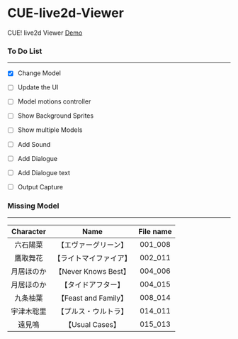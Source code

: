 # CUE-live2d-Viewer

CUE! live2d Viewer 
[Demo](https://cpk0521.github.io/CUE-live2d-Viewer/index.html "Demo")


### To Do List
------------
- [x] Change Model
- [ ] Update the UI
- [ ] Model motions controller
- [ ] Show Background Sprites
- [ ] Show multiple Models
- [ ] Add Sound
- [ ] Add Dialogue
- [ ] Add Dialogue text
- [ ] Output Capture


### Missing Model
------------
| Character | Name | File name |
| :-----: | :----: | :----: |
| 六石陽菜 | 【エヴァーグリーン】 | 001_008 |
| 鷹取舞花 | 【ライトマイファイア】 | 002_011 |
| 月居ほのか | 【Never Knows Best】 | 004_006 |
| 月居ほのか | 【タイドアフター】 | 004_015 |
| 九条柚葉 | 【Feast and Family】 | 008_014 |
| 宇津木聡里 | 【プルス・ウルトラ】 | 014_011 |
| 遠見鳴 | 【Usual Cases】 | 015_013 |

